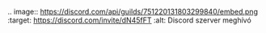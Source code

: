 .. image:: https://discord.com/api/guilds/751220131803299840/embed.png
   :target: https://discord.com/invite/dN45fFT
   :alt: Discord szerver meghívó
